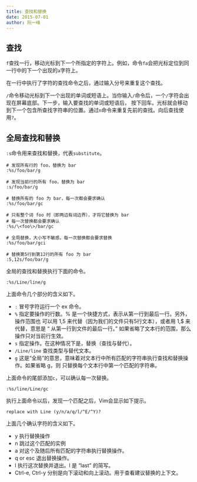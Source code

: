 ```yaml
---
title: 查找和替换
date: 2015-07-01
author: 阮一峰
---
```


## 查找

`f`查找一行，移动光标到下一个所指定的字符上。例如，命令`fa`会把光标定位到同一行中的下一个出现的`a`字符上。

在一行中执行了字符的查找命令之后，通过输入分号来重复这个查找。

`/`命令移动光标到下一个出现的单词或短语上。当你输入`/`命令后，一个`/`字符会出现在屏幕底部。下一步，输入要查找的单词或短语后， 按下回车。光标就会移动到下一个包含所查找字符串的位置。通过`n`命令来重复先前的查找。向后查找使用`?`。

## 全局查找和替换

`:s`命令用来查找和替换，代表`substitute`。

```vim
# 发现所有行的 foo，替换为 bar
:%s/foo/bar/g

# 发现当前行的所有 foo，替换为 bar
:s/foo/bar/g

# 替换所有的 foo 为 bar，每一次都会要求确认
:%s/foo/bar/gc

# 只有整个词 foo 时（即两边有词边界），才将它替换为 bar
# 每一次替换都会要求确认
:%s/\<foo\>/bar/gc

# 全局替换，大小写不敏感，每一次替换都会要求替换
:%s/foo/bar/gci

# 替换第5行到第12行的所有 foo 为 bar
:5,12s/foo/bar/g
```

全局的查找和替换执行下面的命令。

```
:%s/Line/line/g
```

上面命令几个部分的含义如下。

- `:`	冒号字符运行一个 ex 命令。
- `%`	指定要操作的行数。% 是一个快捷方式，表示从第一行到最后一行。另外，操作范围也 可以用 1,5 来代替（因为我们的文件只有5行文本），或者用 1,$ 来代替，意思是 “ 从第一行到文件的最后一行。” 如果省略了文本行的范围，那么操作只对当前行生效。
- `s`	指定操作。在这种情况下是，替换（查找与替代）。
- `/Line/line`	查找类型与替代文本。
- `g`	这是“全局”的意思，意味着对文本行中所有匹配的字符串执行查找和替换操作。如果省略 g，则 只替换每个文本行中第一个匹配的字符串。

上面命令的尾部添加`c`，可以确认每一次替换。

```
:%s/line/Line/gc
```

执行上面命令以后，发现一个匹配之后，Vim会显示如下提示。

```
replace with Line (y/n/a/q/l/^E/^Y)?
```

上面几个确认字符的含义如下。

- y	执行替换操作
- n	跳过这个匹配的实例
- a	对这个及随后所有匹配的字符串执行替换操作。
- q or esc	退出替换操作。
- l	执行这次替换并退出。l 是 “last” 的简写。
- Ctrl-e, Ctrl-y	分别是向下滚动和向上滚动。用于查看建议替换的上下文。

